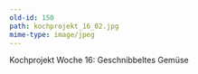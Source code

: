 ```yaml
---
old-id: 150
path: kochprojekt_16_02.jpg
mime-type: image/jpeg
---
```

Kochprojekt Woche 16:
Geschnibbeltes Gemüse
